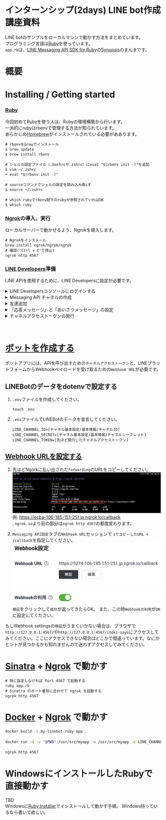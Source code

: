 # インターンシップ(2days) LINE bot作成講座資料

LINE botのサンプルをローカルマシンで動かす方法をまとめています。  
プログラミング言語は[Ruby](https://www.ruby-lang.org/ja/)を使っています。  
`app.rb`は、[LINE Messaging API SDK for Ruby](https://github.com/line/line-bot-sdk-ruby)の[Synopsis](https://github.com/line/line-bot-sdk-ruby#synopsis)のまんまです。

# 概要



# Installing / Getting started
### [Ruby](https://www.ruby-lang.org/ja/)
今回初めてRubyを使う人は、Rubyの環境構築から行います。  
一派的にrubyはrbenvで管理する方法が知られています。  
あらかじめ[Homebrew](https://brew.sh/index_ja)がインストールされている必要がああります。
```shell
# rbenvをbrewでインストール
$ brew update
$ brew install rbenv

# シェルの設定ファイル（.bashrcや.zshrc）にeval "$(rbenv init -)"を追加
$ vim ~/.zshrc
+ eval "$(rbenv init -)"

# sourceコマンドでシェルの設定を読み込み直sす
$ source ~/.zshrc

# which rubyでrbenv配下のrubyが参照されていればOK
$ which ruby
```

### [Ngrok](https://ngrok.com/)の導入、実行
ローカルサーバーで動かせるよう、Ngrokを導入します。
```shell
# Ngrokをインストール
brew install ngrok/ngrok/ngrok
# 確認('Ctrl + C'で停止)
ngrok http 4567
```

### [LINE Developers](https://developers.line.biz/ja/)準備
LINE APIを使用するために、LINE Developersに設定が必要です。
<details><summary>LINE Developersコンソールにログインする</summary>
  
1. [LINE Developersコンソール](https://developers.line.biz/console/)に各自のLINEアカウントでログインしてください。  

2. 開発者として登録する（初回ログイン時のみ）
LINE Developersコンソールへの初回ログイン時は、開発者アカウントを作成する必要があります。

詳しくは、[LINE Developersコンソールへのログイン](https://developers.line.biz/ja/docs/line-developers-console/login-account/)を参照してください。
</details>

<details><summary>Messaging API チャネルの作成</summary>
  
1. [新規プロバイダーを作成する](https://developers.line.biz/ja/docs/messaging-api/getting-started/#step-three-create-new-provider)    
プロバイダーとは、アプリを提供する組織のことです。  
コンソール（ホーム）画面の`新規プロバイダー作成`をクリックするか、プロバイダーを既に作成済みの場合は、`プロバイダー`セクションの`作成`をクリックして別のプロバイダーを作成してください。

2. [チャネルを作成する](https://developers.line.biz/ja/docs/messaging-api/getting-started/#step-four-create-channel)  
作成したプロバイダーページで、`チャネル設定`タブの`Messaging API`をクリックしてください。

詳しくは、[Messaging APIを始めよう](https://developers.line.biz/ja/docs/messaging-api/getting-started/)を参照してください。

</details>

<details><summary>友達追加</summary>
  
  `Messaging API設定`タブの`ボット情報`セッションにQRコードがあるので、スキャンして友だち登録しておいてください。
</details>

<details><summary>「応答メッセージ」と「あいさつメッセージ」の設定</summary>
  
`Messaging API設定`タブの`LINE公式アカウント機能`セッションで`応答メッセージ`と`あいさつメッセージ`を`無効`に設定してください。  
Messaging APIを使うときは、これの設定が`無効`である必要があります。
</details>

<details><summary>チャネルアクセストークンの発行</summary>
  
`Messaging API設定`タブ最下部の`チャネルアクセストークン`セッションで、チャネルアクセストークンを発行してください。
</details>





　


# [ボットを作成する](https://developers.line.biz/ja/docs/messaging-api/building-bot/)
ボットアプリには、APIを呼び出すための`チャネルアクセストークン`と、LINEプラットフォームからWebhookペイロードを受け取るための`Webhook URL`が必要です。  

## LINEBotのデータをdotenvで設定する
1. `.env`ファイルを作成してください。
    ```shell
    touch .env
    ```

2. `.env`ファイルでLINEBotのデータを宣言してください。
    ```
    LINE_CHANNEL_ID=[チャネル基本設定/基本情報/チャネルID]
    LINE_CHANNEL_SECRET=[チャネル基本設定/基本情報/チャネルシークレット]
    LINE_CHANNEL_TOKEN=[先ほど発行したチャネルアクセストークン]
    ```
## [Webhook URLを設定する](https://developers.line.biz/ja/docs/messaging-api/building-bot/#setting-webhook-url)

1. 先ほどNgorkに払い出された`Forwarding`のURLをコピーしてください。 
![ngorkの実行結果](images/ngork_output.png "ngrok")
例: <https://ecba-106-185-151-251.jp.ngrok.io/callback>  
`.ngrok.io`より前の部分は`ngrok http 4567`の都度変わります。

2. `Messaging API設定`タブの`Webhook URL`セッションで
`1でコピーしたURL + /callback`を指定してください。  
![webhookの設定](images/webhook_setting.png "webhook")
`検証`をクリックして`成功`が返ってきたらOK。
また、この時`Webhookの利用`が`ON`に設定してください。

もしWebhook settingsの`検証`がうまくいかない場合は、ブラウザで`http://127.0.0.1:4567/`や`http://127.0.0.1:4567/inoki-says`にアクセスしてみてください。ここにアクセスできない場合はどこかで間違っています。なにかヒントが見つかるかも知れませんので迷わずアクセスしてみてください。

# [Sinatra](https://sinatrarb.com/) + [Ngrok](https://ngrok.com/) で動かす
```shell
# 特に指定しなければ Port 4567 で起動する
ruby app.rb
# Sinatra のポート番号に合わせて ngrok を起動する
ngrok http 4567
```


# [Docker](https://www.docker.com/) + [Ngrok](https://ngrok.com/) で動かす
```bash
docker build -t my-linebot-ruby-app .

docker run -d -v "$PWD":/usr/src/myapp -w /usr/src/myapp -e LINE_CHANNEL_ID="165...yours" -e LINE_CHANNEL_SECRET="82a...yours" -e LINE_CHANNEL_TOKEN="wTq+...yours" -p 4567:4567 my-linebot-ruby-app

ngrok http 4567
```


# WindowsにインストールしたRubyで直接動かす

TBD  
Windowsに[Ruby Installer](https://rubyinstaller.org/)でインストールして動かす手順。 
Windows持っているなら書いて欲しい。 
